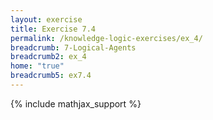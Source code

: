 ```yaml
---
layout: exercise
title: Exercise 7.4
permalink: /knowledge-logic-exercises/ex_4/
breadcrumb: 7-Logical-Agents
breadcrumb2: ex_4
home: "true"
breadcrumb5: ex7.4
---
```


{% include mathjax_support %}


